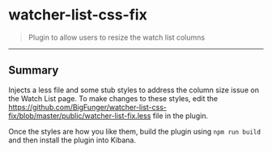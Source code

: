 # watcher-list-css-fix

> Plugin to allow users to resize the watch list columns

---

## Summary

Injects a less file and some stub styles to address the column size issue on the Watch List page. To make changes to these styles, edit the https://github.com/BigFunger/watcher-list-css-fix/blob/master/public/watcher-list-fix.less file in the plugin. 

Once the styles are how you like them, build the plugin using `npm run build` and then install the plugin into Kibana.

